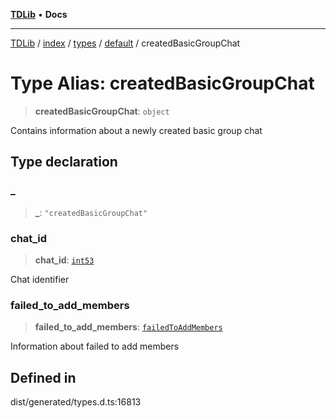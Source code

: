 [**TDLib**](../../../../../../README.md) • **Docs**

***

[TDLib](../../../../../../modules.md) / [index](../../../../../README.md) / [types](../../../README.md) / [default](../README.md) / createdBasicGroupChat

# Type Alias: createdBasicGroupChat

> **createdBasicGroupChat**: `object`

Contains information about a newly created basic group chat

## Type declaration

### \_

> **\_**: `"createdBasicGroupChat"`

### chat\_id

> **chat\_id**: [`int53`](int53-1.md)

Chat identifier

### failed\_to\_add\_members

> **failed\_to\_add\_members**: [`failedToAddMembers`](failedToAddMembers-1.md)

Information about failed to add members

## Defined in

dist/generated/types.d.ts:16813

